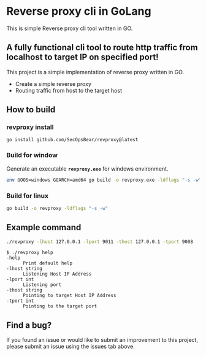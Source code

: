 
# Reverse proxy cli in GoLang

  This is simple Reverse proxy cli tool written in GO.

## A fully functional cli tool to route http traffic from localhost to target IP on specified port!  

This project is a simple implementation of reverse proxy written in GO.  

* Create a simple reverse proxy  
* Routing traffic from host to the target host

## How to build   

### revproxy install

```console
go install github.com/SecOpsBear/revproxy@latest
```

### Build for window

Generate an executable **`revproxy.exe`** for windows environment.   

```bash
env GOOS=windows GOARCH=amd64 go build -o revproxy.exe -ldflags "-s -w"
```

### Build for linux

```bash
go build -o revproxy -ldflags "-s -w"
```

## Example command

```bash
./revproxy -lhost 127.0.0.1 -lport 9011 -thost 127.0.0.1 -tport 9008
```

```
$ ./revproxy help
-help  
      Print default help  
-lhost string  
      Listening Host IP Address  
-lport int  
      Listening port  
-thost string  
      Pointing to target Host IP Address  
-tport int  
      Pointing to the target port  
```


## Find a bug?

If you found an issue or would like to submit an improvement to this project, please submit an issue using the issues tab above.

